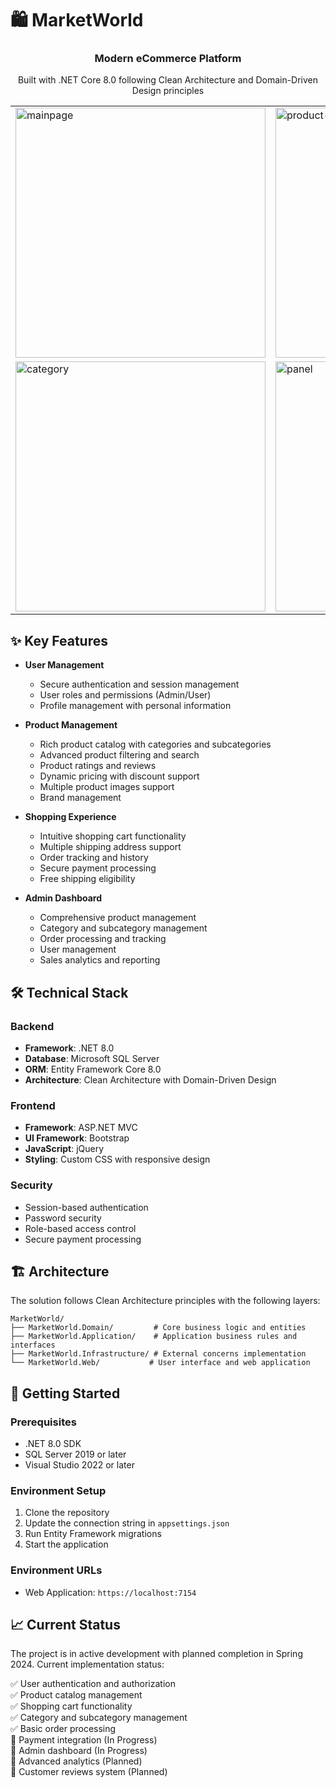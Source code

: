 # 🛍️ MarketWorld

<div align="center">
    <h3>Modern eCommerce Platform</h3>
    <p>Built with .NET Core 8.0 following Clean Architecture and Domain-Driven Design principles</p>
</div>

<div align="center">
    <table>
        <tr>
            <td>
                <img src="https://github.com/user-attachments/assets/0c445bc6-6521-4861-a064-8a4fe02acfb6" alt="mainpage" width="400"/>
            </td>
            <td>
                <img src="https://github.com/user-attachments/assets/33b88057-a7bb-446e-b169-a4cd886b73f0" alt="product-list" width="400"/>
            </td>
        </tr>
        <tr>
            <td>
                <img src="https://github.com/user-attachments/assets/eae08856-4fd0-4c6f-a65f-23244d96b59b" alt="category" width="400"/>
            </td>
            <td>
                <img src="https://github.com/user-attachments/assets/e787d6e2-d270-4c88-915f-e9f475e9fc7c" alt="panel" width="400"/>
            </td>
        </tr>
    </table>
</div>

## ✨ Key Features

- **User Management**
  - Secure authentication and session management
  - User roles and permissions (Admin/User)
  - Profile management with personal information
  
- **Product Management**
  - Rich product catalog with categories and subcategories
  - Advanced product filtering and search
  - Product ratings and reviews
  - Dynamic pricing with discount support
  - Multiple product images support
  - Brand management
  
- **Shopping Experience**
  - Intuitive shopping cart functionality
  - Multiple shipping address support
  - Order tracking and history
  - Secure payment processing
  - Free shipping eligibility
  
- **Admin Dashboard**
  - Comprehensive product management
  - Category and subcategory management
  - Order processing and tracking
  - User management
  - Sales analytics and reporting

## 🛠️ Technical Stack

### Backend
- **Framework**: .NET 8.0
- **Database**: Microsoft SQL Server
- **ORM**: Entity Framework Core 8.0
- **Architecture**: Clean Architecture with Domain-Driven Design

### Frontend
- **Framework**: ASP.NET MVC
- **UI Framework**: Bootstrap
- **JavaScript**: jQuery
- **Styling**: Custom CSS with responsive design

### Security
- Session-based authentication
- Password security
- Role-based access control
- Secure payment processing

## 🏗️ Architecture

The solution follows Clean Architecture principles with the following layers:

```plaintext
MarketWorld/
├── MarketWorld.Domain/         # Core business logic and entities
├── MarketWorld.Application/    # Application business rules and interfaces
├── MarketWorld.Infrastructure/ # External concerns implementation
└── MarketWorld.Web/           # User interface and web application
```

## 🚀 Getting Started

### Prerequisites
- .NET 8.0 SDK
- SQL Server 2019 or later
- Visual Studio 2022 or later

### Environment Setup
1. Clone the repository
2. Update the connection string in `appsettings.json`
3. Run Entity Framework migrations
4. Start the application

### Environment URLs
- Web Application: `https://localhost:7154`

## 📈 Current Status

The project is in active development with planned completion in Spring 2024. Current implementation status:

✅ User authentication and authorization  
✅ Product catalog management  
✅ Shopping cart functionality  
✅ Category and subcategory management  
✅ Basic order processing  
🔄 Payment integration (In Progress)  
🔄 Admin dashboard (In Progress)  
📅 Advanced analytics (Planned)  
📅 Customer reviews system (Planned)
